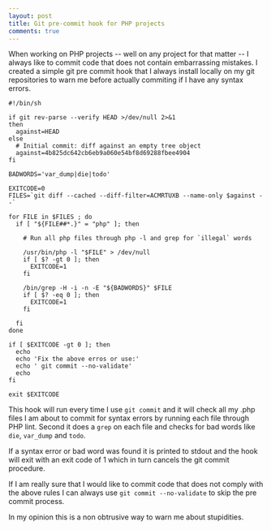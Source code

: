 ```yaml
---
layout: post
title: Git pre-commit hook for PHP projects
comments: true
---
```


When working on PHP projects -- well on any project for that matter -- I
always like to commit code that does not contain embarrassing mistakes.  I
created a simple git pre commit hook that I always install locally on my git
repositories to warn me before actually commiting if I have any syntax errors.

<!-- more -->

    #!/bin/sh

    if git rev-parse --verify HEAD >/dev/null 2>&1
    then
      against=HEAD
    else
      # Initial commit: diff against an empty tree object
      against=4b825dc642cb6eb9a060e54bf8d69288fbee4904
    fi

    BADWORDS='var_dump|die|todo'

    EXITCODE=0
    FILES=`git diff --cached --diff-filter=ACMRTUXB --name-only $against --`

    for FILE in $FILES ; do
      if [ "${FILE##*.}" = "php" ]; then

        # Run all php files through php -l and grep for `illegal` words

        /usr/bin/php -l "$FILE" > /dev/null
        if [ $? -gt 0 ]; then
          EXITCODE=1
        fi

        /bin/grep -H -i -n -E "${BADWORDS}" $FILE
        if [ $? -eq 0 ]; then
          EXITCODE=1
        fi

      fi
    done

    if [ $EXITCODE -gt 0 ]; then
      echo
      echo 'Fix the above erros or use:'
      echo ' git commit --no-validate'
      echo
    fi

    exit $EXITCODE

This hook will run every time I use `git commit` and it will check all my .php
files I am about to commit for syntax errors by running each file through PHP
lint. Second it does a `grep` on each file and checks for bad words like
`die`, `var_dump` and `todo`.

If a syntax error or bad word was found it is printed to stdout and the hook
will exit with an exit code of 1 which in turn cancels the git commit
procedure.

If I am really sure that I would like to commit code that does not comply with
the above rules I can always use `git commit --no-validate` to skip the pre
commit process.

In my opinion this is a non obtrusive way to warn me about stupidities.
